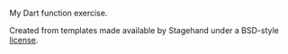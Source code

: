 My Dart function exercise.

Created from templates made available by Stagehand under a BSD-style
[license](https://github.com/dart-lang/stagehand/blob/master/LICENSE).
